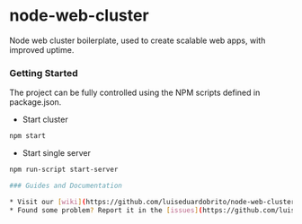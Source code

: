 node-web-cluster
================

Node web cluster boilerplate, used to create scalable web apps, with improved uptime. 

### Getting Started

The project can be fully controlled using the NPM scripts defined in package.json.

* Start cluster
```sh
npm start
```

* Start single server
```sh
npm run-script start-server

### Guides and Documentation

* Visit our [wiki](https://github.com/luiseduardobrito/node-web-cluster/wiki) to get started!
* Found some problem? Report it in the [issues](https://github.com/luiseduardobrito/node-web-cluster/issues) page!
